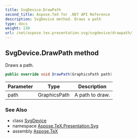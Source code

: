 ```yaml
---
title: SvgDevice.DrawPath
second_title: Aspose.TeX for .NET API Reference
description: SvgDevice method. Draws a path
type: docs
weight: 130
url: /net/aspose.tex.presentation.svg/svgdevice/drawpath/
---
```

## SvgDevice.DrawPath method

Draws a path.

```csharp
public override void DrawPath(GraphicsPath path)
```

| Parameter | Type | Description |
| --- | --- | --- |
| path | GraphicsPath | A path to draw. |

### See Also

* class [SvgDevice](../)
* namespace [Aspose.TeX.Presentation.Svg](../../svgdevice/)
* assembly [Aspose.TeX](../../../)


